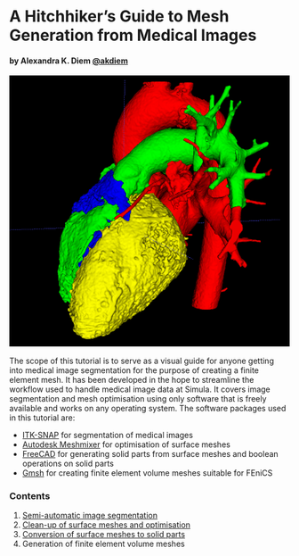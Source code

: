 # A Hitchhiker’s Guide to Mesh Generation from Medical Images

#### by Alexandra K. Diem [@akdiem](https://github.com/akdiem)

![Segmented and post-processes heart geometry from CT images](figures/heart_segmented.png "Segmented and post-processes heart geometry from CT images")

The scope of this tutorial is to serve as a visual guide for anyone getting into medical image segmentation for the purpose of creating a finite element mesh. It has been developed in the hope to streamline the workflow used to handle medical image data at Simula. It covers image segmentation and mesh optimisation using only software that is freely available and works on any operating system. The software packages used in this tutorial are:

* [ITK-SNAP](http://www.itksnap.org/) for segmentation of medical images
* [Autodesk Meshmixer](http://www.meshmixer.com/) for optimisation of surface meshes
* [FreeCAD](https://www.freecadweb.org/) for generating solid parts from surface meshes and boolean operations on solid parts
* [Gmsh](http://gmsh.info/) for creating finite element volume meshes suitable for FEniCS


### Contents

1. [Semi-automatic image segmentation](itksnap_guide.md)
2. [Clean-up of surface meshes and optimisation](meshmixer_guide.md)
3. [Conversion of surface meshes to solid parts](freecad_guide.md)
4. Generation of finite element volume meshes